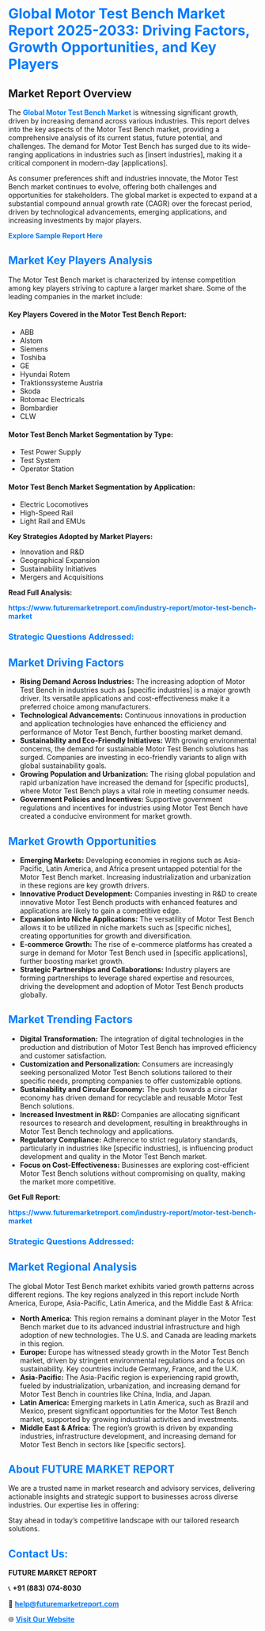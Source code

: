 <h1 style="color: #007BFF;">Global Motor Test Bench Market Report 2025-2033: Driving Factors, Growth Opportunities, and Key Players</h1>

<section id="overview">
<h2>Market Report Overview</h2>
<p>The <a href="https://www.futuremarketreport.com/industry-report/motor-test-bench-market" style="color: #007BFF; text-decoration: none;"><strong>Global Motor Test Bench Market</strong></a> is witnessing significant growth, driven by increasing demand across various industries. This report delves into the key aspects of the Motor Test Bench market, providing a comprehensive analysis of its current status, future potential, and challenges. The demand for Motor Test Bench has surged due to its wide-ranging applications in industries such as [insert industries], making it a critical component in modern-day [applications].</p>
<p>As consumer preferences shift and industries innovate, the Motor Test Bench market continues to evolve, offering both challenges and opportunities for stakeholders. The global market is expected to expand at a substantial compound annual growth rate (CAGR) over the forecast period, driven by technological advancements, emerging applications, and increasing investments by major players.</p>
</section>

<section id="overview">
<p><a href="https://www.futuremarketreport.com/request-sample/reportId=53071" style="color: #007BFF; text-decoration: none;"><strong>Explore Sample Report Here</strong></a></p>
</section>

<section id="key-players">
<h2 style="color: #007BFF;">Market Key Players Analysis</h2>
<p>The Motor Test Bench market is characterized by intense competition among key players striving to capture a larger market share. Some of the leading companies in the market include:</p>
<h4>Key Players Covered in the Motor Test Bench Report:</h4>
<ul><li>ABB</li><li>Alstom</li><li>Siemens</li><li>Toshiba</li><li>GE</li><li>Hyundai Rotem</li><li>Traktionssysteme Austria</li><li>Skoda</li><li>Rotomac Electricals</li><li>Bombardier</li><li>CLW</li></ul>
<h4>Motor Test Bench Market Segmentation by Type:</h4>
<ul><li>Test Power Supply</li><li>Test System</li><li>Operator Station</li></ul>

<h4>Motor Test Bench Market Segmentation by Application:</h4>
<ul><li>Electric Locomotives</li><li>High-Speed Rail</li><li>Light Rail and EMUs</li></ul>
<p><strong>Key Strategies Adopted by Market Players:</strong></p>
<ul>
<li>Innovation and R&D</li>
<li>Geographical Expansion</li>
<li>Sustainability Initiatives</li>
<li>Mergers and Acquisitions</li>
</ul>
</section>

<section>
<p><strong>Read Full Analysis: </strong></p><a href="https://www.futuremarketreport.com/industry-report/motor-test-bench-market" style="color: #007BFF; text-decoration: none;"><strong>https://www.futuremarketreport.com/industry-report/motor-test-bench-market</strong></a>
<h3 style="color: #007BFF;">Strategic Questions Addressed:</h3>
</section>

<section id="driving-factors">
<h2 style="color: #007BFF;">Market Driving Factors</h2>
<ul>
<li><strong>Rising Demand Across Industries:</strong> The increasing adoption of Motor Test Bench in industries such as [specific industries] is a major growth driver. Its versatile applications and cost-effectiveness make it a preferred choice among manufacturers.</li>
<li><strong>Technological Advancements:</strong> Continuous innovations in production and application technologies have enhanced the efficiency and performance of Motor Test Bench, further boosting market demand.</li>
<li><strong>Sustainability and Eco-Friendly Initiatives:</strong> With growing environmental concerns, the demand for sustainable Motor Test Bench solutions has surged. Companies are investing in eco-friendly variants to align with global sustainability goals.</li>
<li><strong>Growing Population and Urbanization:</strong> The rising global population and rapid urbanization have increased the demand for [specific products], where Motor Test Bench plays a vital role in meeting consumer needs.</li>
<li><strong>Government Policies and Incentives:</strong> Supportive government regulations and incentives for industries using Motor Test Bench have created a conducive environment for market growth.</li>
</ul>
</section>

<section id="growth-opportunities">
<h2 style="color: #007BFF;">Market Growth Opportunities</h2>
<ul>
<li><strong>Emerging Markets:</strong> Developing economies in regions such as Asia-Pacific, Latin America, and Africa present untapped potential for the Motor Test Bench market. Increasing industrialization and urbanization in these regions are key growth drivers.</li>
<li><strong>Innovative Product Development:</strong> Companies investing in R&D to create innovative Motor Test Bench products with enhanced features and applications are likely to gain a competitive edge.</li>
<li><strong>Expansion into Niche Applications:</strong> The versatility of Motor Test Bench allows it to be utilized in niche markets such as [specific niches], creating opportunities for growth and diversification.</li>
<li><strong>E-commerce Growth:</strong> The rise of e-commerce platforms has created a surge in demand for Motor Test Bench used in [specific applications], further boosting market growth.</li>
<li><strong>Strategic Partnerships and Collaborations:</strong> Industry players are forming partnerships to leverage shared expertise and resources, driving the development and adoption of Motor Test Bench products globally.</li>
</ul>
</section>

<section id="trending-factors">
<h2 style="color: #007BFF;">Market Trending Factors</h2>
<ul>
<li><strong>Digital Transformation:</strong> The integration of digital technologies in the production and distribution of Motor Test Bench has improved efficiency and customer satisfaction.</li>
<li><strong>Customization and Personalization:</strong> Consumers are increasingly seeking personalized Motor Test Bench solutions tailored to their specific needs, prompting companies to offer customizable options.</li>
<li><strong>Sustainability and Circular Economy:</strong> The push towards a circular economy has driven demand for recyclable and reusable Motor Test Bench solutions.</li>
<li><strong>Increased Investment in R&D:</strong> Companies are allocating significant resources to research and development, resulting in breakthroughs in Motor Test Bench technology and applications.</li>
<li><strong>Regulatory Compliance:</strong> Adherence to strict regulatory standards, particularly in industries like [specific industries], is influencing product development and quality in the Motor Test Bench market.</li>
<li><strong>Focus on Cost-Effectiveness:</strong> Businesses are exploring cost-efficient Motor Test Bench solutions without compromising on quality, making the market more competitive.</li>
</ul>
</section>

<section>
<p><strong>Get Full Report: </strong></p><a href="https://www.futuremarketreport.com/industry-report/motor-test-bench-market" style="color: #007BFF; text-decoration: none;"><strong>https://www.futuremarketreport.com/industry-report/motor-test-bench-market</strong></a>
<h3 style="color: #007BFF;">Strategic Questions Addressed:</h3>
</section>


<section id="regional-analysis">
<h2 style="color: #007BFF;">Market Regional Analysis</h2>
<p>The global Motor Test Bench market exhibits varied growth patterns across different regions. The key regions analyzed in this report include North America, Europe, Asia-Pacific, Latin America, and the Middle East & Africa:</p>
<ul>
<li><strong>North America:</strong> This region remains a dominant player in the Motor Test Bench market due to its advanced industrial infrastructure and high adoption of new technologies. The U.S. and Canada are leading markets in this region.</li>
<li><strong>Europe:</strong> Europe has witnessed steady growth in the Motor Test Bench market, driven by stringent environmental regulations and a focus on sustainability. Key countries include Germany, France, and the U.K.</li>
<li><strong>Asia-Pacific:</strong> The Asia-Pacific region is experiencing rapid growth, fueled by industrialization, urbanization, and increasing demand for Motor Test Bench in countries like China, India, and Japan.</li>
<li><strong>Latin America:</strong> Emerging markets in Latin America, such as Brazil and Mexico, present significant opportunities for the Motor Test Bench market, supported by growing industrial activities and investments.</li>
<li><strong>Middle East & Africa:</strong> The region’s growth is driven by expanding industries, infrastructure development, and increasing demand for Motor Test Bench in sectors like [specific sectors].</li>
</ul>
</section>

<footer>
<h2 style="color: #007BFF;">About FUTURE MARKET REPORT</h2>
<p>We are a trusted name in market research and advisory services, delivering actionable insights and strategic support to businesses across diverse industries. Our expertise lies in offering:</p>

<p>Stay ahead in today’s competitive landscape with our tailored research solutions.</p>

<h2 style="color: #007BFF;">Contact Us:</h2>
<p><strong>FUTURE MARKET REPORT</strong></p>
<p>📞 <strong>+91 (883) 074-8030</strong></p>
<p>📧 <strong><a href="mailto:help@futuremarketreport.com" style="color: #007BFF;">help@futuremarketreport.com</a></strong></p>
<p>🌐 <strong><a href="https://www.futuremarketreport.com/" style="color: #007BFF;">Visit Our Website</a></strong></p>
</footer>